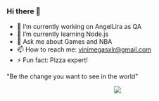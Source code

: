 ### Hi there 👋

- 🔭 I’m currently working on AngelLira as QA
- 🌱 I’m currently learning Node.js
- 💬 Ask me about Games and NBA
- 📫 How to reach me: vinimegasxlr@gmail.com
- ⚡ Fun fact: Pizza expert!

"Be the change you want to see in the world"

<p align="center">
  <a href="https://skillicons.dev">
    <img src="https://skillicons.dev/icons?i=adroidstudio,bash,docker,git,github,html,java,js,linux,mysql,nodejs,postman,react,selenium,vscode" />
  </a>
</p>
